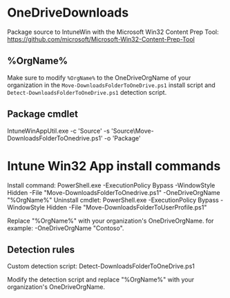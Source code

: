 # OneDriveDownloads
Package source to IntuneWin with the Microsoft Win32 Content Prep Tool: https://github.com/microsoft/Microsoft-Win32-Content-Prep-Tool

## %OrgName%
Make sure to modify `%OrgName%` to the OneDriveOrgName of your organization in the `Move-DownloadsFolderToOneDrive.ps1` install script and `Detect-DownloadsFolderToOneDrive.ps1` detection script.

## Package cmdlet
IntuneWinAppUtil.exe -c 'Source' -s 'Source\Move-DownloadsFolderToOnedrive.ps1' -o 'Package'

# Intune Win32 App install commands
Install command: PowerShell.exe -ExecutionPolicy Bypass -WindowStyle Hidden -File "Move-DownloadsFolderToOnedrive.ps1" -OneDriveOrgName "%OrgName%"
Uninstall cmdlet: PowerShell.exe -ExecutionPolicy Bypass -WindowStyle Hidden -File "Move-DownloadsFolderToUserProfile.ps1"

Replace "%OrgName%" with your organization's OneDriveOrgName. for example: -OneDriveOrgName "Contoso".

## Detection rules
Custom detection script: Detect-DownloadsFolderToOneDrive.ps1

Modify the detection script and replace "%OrgName%" with your organization's OneDriveOrgName.